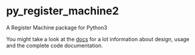 # py_register_machine2
A Register Machine package for Python3


You might take a look at the [docs](https://daknuett.github.io/py_register_machine2) for a lot information about design, usage and the complete code documentation.

